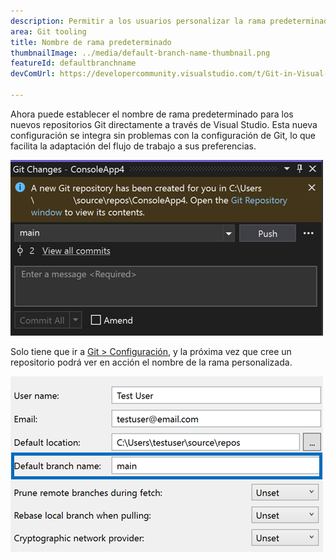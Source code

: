 ```yaml
---
description: Permitir a los usuarios personalizar la rama predeterminada inicial cuando se crea un nuevo repositorio Git.
area: Git tooling
title: Nombre de rama predeterminado
thumbnailImage: ../media/default-branch-name-thumbnail.png
featureId: defaultbranchname
devComUrl: https://developercommunity.visualstudio.com/t/Git-in-Visual-Studio-2019:-Options-Shoul/1334747

---
```



Ahora puede establecer el nombre de rama predeterminado para los nuevos repositorios Git directamente a través de Visual Studio. Esta nueva configuración se integra sin problemas con la configuración de Git, lo que facilita la adaptación del flujo de trabajo a sus preferencias.

![Ventana Cambios de Git después de crear un nuevo repositorio con la rama `main`](../media/default-branch-name-thumbnail.png)

Solo tiene que ir a [Git > Configuración](vscmd://Team.Git.Settings), y la próxima vez que cree un repositorio podrá ver en acción el nombre de la rama personalizada.

![Página Configuración de Git con el cuadro de texto Nombre de rama predeterminado](../media/default-branch-name-setting.png)
